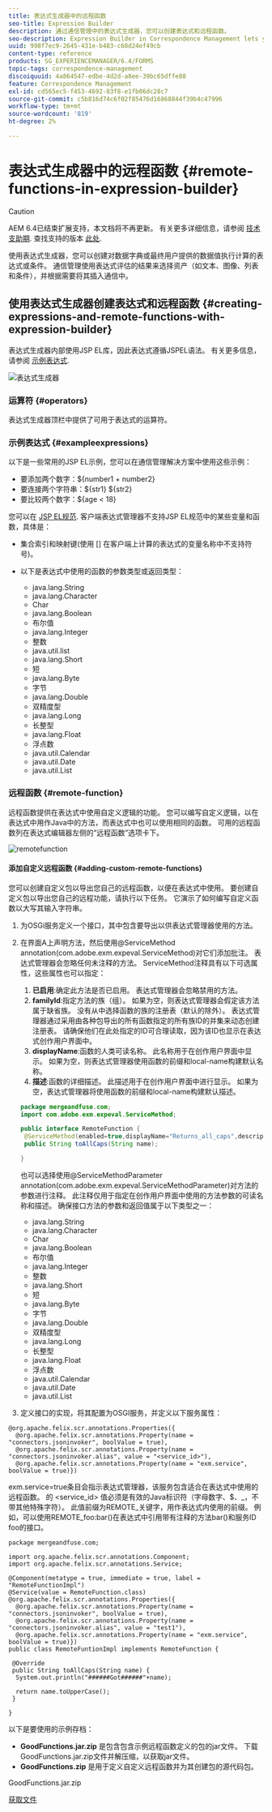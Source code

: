 ```yaml
---
title: 表达式生成器中的远程函数
seo-title: Expression Builder
description: 通过通信管理中的表达式生成器，您可以创建表达式和远程函数。
seo-description: Expression Builder in Correspondence Management lets you create expressions and remote functions.
uuid: 998f7ec9-2645-431e-b483-c68d24ef49cb
content-type: reference
products: SG_EXPERIENCEMANAGER/6.4/FORMS
topic-tags: correspondence-management
discoiquuid: 4a864547-edbe-4d2d-a8ee-39bc65dffe88
feature: Correspondence Management
exl-id: cd565ec5-f453-4692-83f8-e1fb06dc28c7
source-git-commit: c5b816d74c6f02f85476d16868844f39b4c47996
workflow-type: tm+mt
source-wordcount: '819'
ht-degree: 2%

---
```


# 表达式生成器中的远程函数 {#remote-functions-in-expression-builder}

>[!CAUTION]
>
>AEM 6.4已结束扩展支持，本文档将不再更新。 有关更多详细信息，请参阅 [技术支助期](https://helpx.adobe.com/cn/support/programs/eol-matrix.html). 查找支持的版本 [此处](https://experienceleague.adobe.com/docs/).

使用表达式生成器，您可以创建对数据字典或最终用户提供的数据值执行计算的表达式或条件。 通信管理使用表达式评估的结果来选择资产（如文本、图像、列表和条件），并根据需要将其插入通信中。

## 使用表达式生成器创建表达式和远程函数 {#creating-expressions-and-remote-functions-with-expression-builder}

表达式生成器内部使用JSP EL库，因此表达式遵循JSPEL语法。 有关更多信息，请参阅 [示例表达式](#exampleexpressions).

![表达式生成器](assets/expressionbuilder.png)

### 运算符 {#operators}

表达式生成器顶栏中提供了可用于表达式的运算符。

### 示例表达式 {#exampleexpressions}

以下是一些常用的JSP EL示例，您可以在通信管理解决方案中使用这些示例：

* 要添加两个数字：${number1 + number2}
* 要连接两个字符串：${str1} ${str2}
* 要比较两个数字：${age &lt; 18}

您可以在 [JSP EL规范](https://download.oracle.com/otn-pub/jcp/jsp-2.1-fr-spec-oth-JSpec/jsp-2_1-fr-spec-el.pdf). 客户端表达式管理器不支持JSP EL规范中的某些变量和函数，具体是：

* 集合索引和映射键(使用 [] 在客户端上计算的表达式的变量名称中不支持符号)。
* 以下是表达式中使用的函数的参数类型或返回类型：

   * java.lang.String
   * java.lang.Character
   * Char
   * java.lang.Boolean
   * 布尔值
   * java.lang.Integer
   * 整数
   * java.util.list
   * java.lang.Short
   * 短
   * java.lang.Byte
   * 字节
   * java.lang.Double
   * 双精度型
   * java.lang.Long
   * 长整型
   * java.lang.Float
   * 浮点数
   * java.util.Calendar
   * java.util.Date
   * java.util.List

### 远程函数 {#remote-function}

远程函数提供在表达式中使用自定义逻辑的功能。 您可以编写自定义逻辑，以在表达式中用作Java中的方法，而表达式中也可以使用相同的函数。 可用的远程函数列在表达式编辑器左侧的“远程函数”选项卡下。

![remotefunction](assets/remotefunction.png)

#### 添加自定义远程函数 {#adding-custom-remote-functions}

您可以创建自定义包以导出您自己的远程函数，以便在表达式中使用。 要创建自定义包以导出您自己的远程功能，请执行以下任务。 它演示了如何编写自定义函数以大写其输入字符串。

1. 为OSGi服务定义一个接口，其中包含要导出以供表达式管理器使用的方法。
1. 在界面A上声明方法，然后使用@ServiceMethod annotation(com.adobe.exm.expeval.ServiceMethod)对它们添加批注。 表达式管理器会忽略任何未注释的方法。 ServiceMethod注释具有以下可选属性，这些属性也可以指定：

   1. **已启用**:确定此方法是否已启用。 表达式管理器会忽略禁用的方法。
   1. **familyId**:指定方法的族（组）。 如果为空，则表达式管理器会假定该方法属于缺省族。 没有从中选择函数的族的注册表（默认的除外）。 表达式管理器通过采用由各种包导出的所有函数指定的所有族ID的并集来动态创建注册表。 请确保他们在此处指定的ID可合理读取，因为该ID也显示在表达式创作用户界面中。
   1. **displayName**:函数的人类可读名称。 此名称用于在创作用户界面中显示。 如果为空，则表达式管理器使用函数的前缀和local-name构建默认名称。
   1. **描述**:函数的详细描述。 此描述用于在创作用户界面中进行显示。 如果为空，表达式管理器将使用函数的前缀和local-name构建默认描述。

   ```java
   package mergeandfuse.com;
   import com.adobe.exm.expeval.ServiceMethod;
   
   public interface RemoteFunction {
    @ServiceMethod(enabled=true,displayName="Returns_all_caps",description="Function to convert to all CAPS", familyId="remote")
    public String toAllCaps(String name);
   
   }
   ```

   也可以选择使用@ServiceMethodParameter annotation(com.adobe.exm.expeval.ServiceMethodParameter)对方法的参数进行注释。 此注释仅用于指定在创作用户界面中使用的方法参数的可读名称和描述。 确保接口方法的参数和返回值属于以下类型之一：

   * java.lang.String
   * java.lang.Character
   * Char
   * java.lang.Boolean
   * 布尔值
   * java.lang.Integer
   * 整数
   * java.lang.Short
   * 短
   * java.lang.Byte
   * 字节
   * java.lang.Double
   * 双精度型
   * java.lang.Long
   * 长整型
   * java.lang.Float
   * 浮点数
   * java.util.Calendar
   * java.util.Date
   * java.util.List


1. 定义接口的实现，将其配置为OSGI服务，并定义以下服务属性：

```
@org.apache.felix.scr.annotations.Properties({
  @org.apache.felix.scr.annotations.Property(name = "connectors.jsoninvoker", boolValue = true),
  @org.apache.felix.scr.annotations.Property(name = "connectors.jsoninvoker.alias", value = "<service_id>"),
  @org.apache.felix.scr.annotations.Property(name = "exm.service", boolValue = true)})
```

exm.service=true条目会指示表达式管理器，该服务包含适合在表达式中使用的远程函数。 的 &lt;service_id> 值必须是有效的Java标识符（字母数字、$、_，不带其他特殊字符）。 此值前缀为REMOTE_关键字，用作表达式内使用的前缀。 例如，可以使用REMOTE_foo:bar()在表达式中引用带有注释的方法bar()和服务ID foo的接口。

```
package mergeandfuse.com;

import org.apache.felix.scr.annotations.Component;
import org.apache.felix.scr.annotations.Service;

@Component(metatype = true, immediate = true, label = "RemoteFunctionImpl")
@Service(value = RemoteFunction.class)
@org.apache.felix.scr.annotations.Properties({
  @org.apache.felix.scr.annotations.Property(name = "connectors.jsoninvoker", boolValue = true),
  @org.apache.felix.scr.annotations.Property(name = "connectors.jsoninvoker.alias", value = "test1"),
  @org.apache.felix.scr.annotations.Property(name = "exm.service", boolValue = true)})
public class RemoteFuntionImpl implements RemoteFunction {

 @Override
 public String toAllCaps(String name) {
  System.out.println("######Got######"+name);
  
  return name.toUpperCase();
 }
 
}
```

以下是要使用的示例存档：

* **GoodFunctions.jar.zip** 是包含包含示例远程函数定义的包的jar文件。 下载GoodFunctions.jar.zip文件并解压缩，以获取jar文件。
* **GoodFunctions.zip** 是用于定义自定义远程函数并为其创建包的源代码包。

GoodFunctions.jar.zip

[获取文件](assets/goodfunctions.jar.zip)
